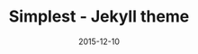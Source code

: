 ---
path: "/projeto/site-remerterapias.com.br"
category: ["Clientes"]
title: "Simplest - Jekyll theme"
date: 2015-12-10
online: true
opensource: true
repo: "https://github.com/nandomoreirame/simplest"
image: "./simplest-jekyll-theme.png"
url: "https://nandomoreirame.github.io/simplest/"
description: "Como o nome diz, Simplest é um tema simples para criar blog utlizando a plataforma Jekyll."
tags: [ "jekyll", "blogging", "blog", "freetheme", "githubpages", "download", "opensource" ]
---